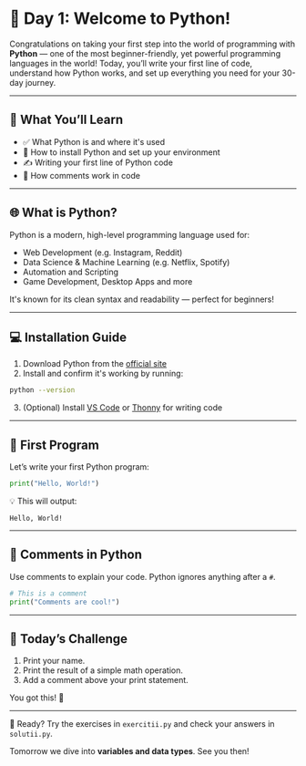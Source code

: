 # 🚀 Day 1: Welcome to Python!

Congratulations on taking your first step into the world of programming with **Python** — one of the most beginner-friendly, yet powerful programming languages in the world! Today, you’ll write your first line of code, understand how Python works, and set up everything you need for your 30-day journey.

---

## 🧠 What You’ll Learn
- ✅ What Python is and where it's used
- 🧰 How to install Python and set up your environment
- ✍️ Writing your first line of Python code
- 💬 How comments work in code

---

## 🌐 What is Python?
Python is a modern, high-level programming language used for:
- Web Development (e.g. Instagram, Reddit)
- Data Science & Machine Learning (e.g. Netflix, Spotify)
- Automation and Scripting
- Game Development, Desktop Apps and more

It's known for its clean syntax and readability — perfect for beginners!

---

## 💻 Installation Guide

1. Download Python from the [official site](https://www.python.org/downloads/)
2. Install and confirm it's working by running:
```bash
python --version
```

3. (Optional) Install [VS Code](https://code.visualstudio.com/) or [Thonny](https://thonny.org/) for writing code

---

## 🧪 First Program

Let’s write your first Python program:

```python
print("Hello, World!")
```

💡 This will output:
```
Hello, World!
```

---

## 💬 Comments in Python

Use comments to explain your code. Python ignores anything after a `#`.

```python
# This is a comment
print("Comments are cool!")
```

---

## 🎯 Today’s Challenge

1. Print your name.
2. Print the result of a simple math operation.
3. Add a comment above your print statement.

You got this! 💪

---

🔁 Ready? Try the exercises in `exercitii.py` and check your answers in `solutii.py`.

Tomorrow we dive into **variables and data types**. See you then!
